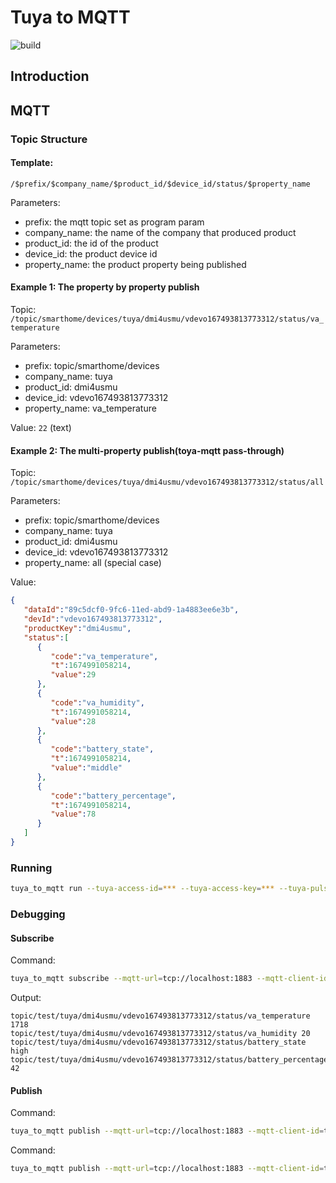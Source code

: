# Tuya to MQTT

![build](https://github.com/marino39/tuya-to-mqtt/actions/workflows/go.yml/badge.svg)

## Introduction

## MQTT

### Topic Structure

#### Template: 
```/$prefix/$company_name/$product_id/$device_id/status/$property_name```

Parameters:
- prefix: the mqtt topic set as program param
- company_name: the name of the company that produced product
- product_id: the id of the product
- device_id: the product device id
- property_name: the product property being published

#### Example 1: The property by property publish

Topic: ```/topic/smarthome/devices/tuya/dmi4usmu/vdevo167493813773312/status/va_temperature```

Parameters:
- prefix: topic/smarthome/devices
- company_name: tuya
- product_id: dmi4usmu
- device_id: vdevo167493813773312
- property_name: va_temperature

Value:
```22``` (text)

#### Example 2: The multi-property publish(toya-mqtt pass-through)

Topic: ```/topic/smarthome/devices/tuya/dmi4usmu/vdevo167493813773312/status/all```

Parameters:
- prefix: topic/smarthome/devices
- company_name: tuya
- product_id: dmi4usmu
- device_id: vdevo167493813773312
- property_name: all (special case)

Value:
```json
{
   "dataId":"89c5dcf0-9fc6-11ed-abd9-1a4883ee6e3b",
   "devId":"vdevo167493813773312",
   "productKey":"dmi4usmu",
   "status":[
      {
         "code":"va_temperature",
         "t":1674991058214,
         "value":29
      },
      {
         "code":"va_humidity",
         "t":1674991058214,
         "value":28
      },
      {
         "code":"battery_state",
         "t":1674991058214,
         "value":"middle"
      },
      {
         "code":"battery_percentage",
         "t":1674991058214,
         "value":78
      }
   ]
}
```

### Running

```bash
tuya_to_mqtt run --tuya-access-id=*** --tuya-access-key=*** --tuya-pulsar-region=EU --tuya-pulsar-env=PROD --tuya-user=*** --mqtt-url=tcp://localhost:1883 --mqtt-client-id=tuya-to-mqtt_1 --mqtt-username=*** --mqtt-password=*** --mqtt-topic=topic/test
```

### Debugging

#### Subscribe

Command:
```bash
tuya_to_mqtt subscribe --mqtt-url=tcp://localhost:1883 --mqtt-client-id=test --mqtt-username=*** --mqtt-password=*** --mqtt-topic=topic/test/#
```

Output:
```text
topic/test/tuya/dmi4usmu/vdevo167493813773312/status/va_temperature 1718
topic/test/tuya/dmi4usmu/vdevo167493813773312/status/va_humidity 20
topic/test/tuya/dmi4usmu/vdevo167493813773312/status/battery_state high
topic/test/tuya/dmi4usmu/vdevo167493813773312/status/battery_percentage 42
```

#### Publish

Command:
```bash
tuya_to_mqtt publish --mqtt-url=tcp://localhost:1883 --mqtt-client-id=test2 --mqtt-username=*** --mqtt-password=*** --mqtt-topic=topic/test/tuya/dmi4usmu/vdevo167493813773312/status/all --json={"dataId":"371ac9f3-9f61-11ed-abd9-1a4883ee6e3b","devId":"vdevo167493813773312","productKey":"dmi4usmu","status":[{"code":"va_temperature","t":1674947540350,"value":1718},{"code":"va_humidity","t":1674947540350,"value":20},{"code":"battery_state","t":1674947540350,"value":"high"},{"code":"battery_percentage","t":1674947540350,"value":42}]}
```

Command:
```bash
tuya_to_mqtt publish --mqtt-url=tcp://localhost:1883 --mqtt-client-id=test2 --mqtt-username=*** --mqtt-password=*** --mqtt-topic=topic/test/tuya/dmi4usmu/vdevo167493813773312/status/va_temperature --text=24
```